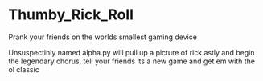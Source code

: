 # Thumby_Rick_Roll
Prank your friends on the worlds smallest gaming device

Unsuspectinly named alpha.py will pull up a picture of rick astly and begin the legendary chorus, tell your friends its a new game and get em with the ol classic

